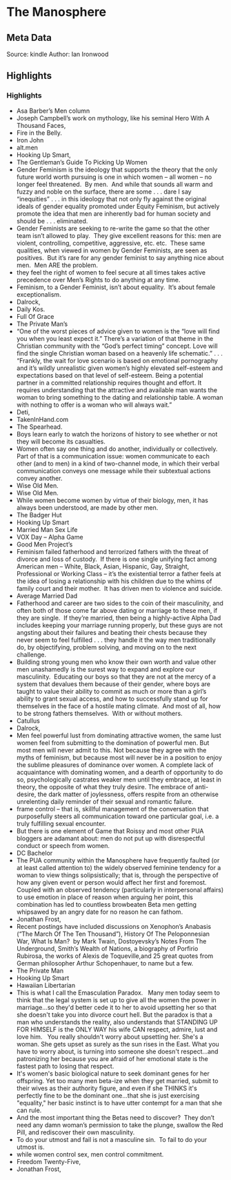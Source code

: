 # The Manosphere

## Meta Data

Source:  kindle 
Author: Ian Ironwood

## Highlights

### Highlights

- Asa Barber’s Men column
- Joseph Campbell’s work on mythology, like his seminal Hero With A Thousand Faces,
- Fire in the Belly.
- Iron John
- alt.men
- Hooking Up Smart,
- The Gentleman’s Guide To Picking Up Women
- Gender Feminism is the ideology that supports the theory that the only future world worth pursuing is one in which women – all women – no longer feel threatened.  By men.  And while that sounds all warm and fuzzy and noble on the surface, there are some . . . dare I say “inequities” . . . in this ideology that not only fly against the original ideals of gender equality promoted under Equity Feminism, but actively promote the idea that men are inherently bad for human society and should be . . . eliminated.
- Gender Feminists are seeking to re-write the game so that the other team isn’t allowed to play.  They give excellent reasons for this: men are violent, controlling, competitive, aggressive, etc. etc.  These same qualities, when viewed in women by Gender Feminists, are seen as positives.  But it’s rare for any gender feminist to say anything nice about men.  Men ARE the problem.
- they feel the right of women to feel secure at all times takes active precedence over Men’s Rights to do anything at any time.
- Feminism, to a Gender Feminist, isn’t about equality.  It’s about female exceptionalism.
- Dalrock,
- Daily Kos.
- Full Of Grace
- The Private Man’s
- “One of the worst pieces of advice given to women is the “love will find you when you least expect it.” There’s a variation of that theme in the Christian community with the “God’s perfect timing” concept. Love will find the single Christian woman based on a heavenly life schematic.” . . . “Frankly, the wait for love scenario is based on emotional pornography and it’s wildly unrealistic given women’s highly elevated self-esteem and expectations based on that level of self-esteem. Being a potential partner in a committed relationship requires thought and effort. It requires understanding that the attractive and available man wants the woman to bring something to the dating and relationship table. A woman with nothing to offer is a woman who will always wait.”
- Deti,
- TakenInHand.com
- The Spearhead.
- Boys learn early to watch the horizons of history to see whether or not they will become its casualties.
- Women often say one thing and do another, individually or collectively.  Part of that is a communication issue: women communicate to each other (and to men) in a kind of two-channel mode, in which their verbal communication conveys one message while their subtextual actions convey another.
- Wise Old Men.
- Wise Old Men.
- While women become women by virtue of their biology, men, it has always been understood, are made by other men.
- The Badger Hut
- Hooking Up Smart
- Married Man Sex Life
- VOX Day – Alpha Game
- Good Men Project’s
- Feminism failed fatherhood and terrorized fathers with the threat of divorce and loss of custody.  If there is one single unifying fact among American men – White, Black, Asian, Hispanic, Gay, Straight, Professional or Working Class – it’s the existential terror a father feels at the idea of losing a relationship with his children due to the whims of family court and their mother.  It has driven men to violence and suicide.
- Average Married Dad
- Fatherhood and career are two sides to the coin of their masculinity, and often both of those come far above dating or marriage to these men, if they are single.  If they’re married, then being a highly-active Alpha Dad includes keeping your marriage running properly, but these guys are not angsting about their failures and beating their chests because they never seem to feel fulfilled . . . they handle it the way men traditionally do, by objectifying, problem solving, and moving on to the next challenge.
- Building strong young men who know their own worth and value other men unashamedly is the surest way to expand and explore our masculinity.  Educating our boys so that they are not at the mercy of a system that devalues them because of their gender, where boys are taught to value their ability to commit as much or more than a girl’s ability to grant sexual access, and how to successfully stand up for themselves in the face of a hostile mating climate.  And most of all, how to be strong fathers themselves.  With or without mothers.
- Catullus
- Dalrock,
- Men feel powerful lust from dominating attractive women, the same lust women feel from submitting to the domination of powerful men. But most men will never admit to this. Not because they agree with the myths of feminism, but because most will never be in a position to enjoy the sublime pleasures of dominance over women. A complete lack of acquaintance with dominating women, and a dearth of opportunity to do so, psychologically castrates weaker men until they embrace, at least in theory, the opposite of what they truly desire. The embrace of anti-desire, the dark matter of joylessness, offers respite from an otherwise unrelenting daily reminder of their sexual and romantic failure.
- frame control – that is, skillful management of the conversation that purposefully steers all communication toward one particular goal, i.e. a truly fulfilling sexual encounter.
- But there is one element of Game that Roissy and most other PUA bloggers are adamant about: men do not put up with disrespectful conduct or speech from women.
- DC Bachelor
- The PUA community within the Manosphere have frequently faulted (or at least called attention to) the widely observed feminine tendency for a woman to view things solipsistically; that is, through the perspective of how any given event or person would affect her first and foremost.  Coupled with an observed tendency (particularly in interpersonal affairs) to use emotion in place of reason when arguing her point, this combination has led to countless browbeaten Beta men getting whipsawed by an angry date for no reason he can fathom.
- Jonathan Frost,
- Recent postings have included discussions on Xenophon’s Anabasis (“The March Of The Ten Thousand”), History Of The Peloponnesian War, What Is Man?  by Mark Twain, Dostoyevsky’s Notes From The Underground, Smith’s Wealth of Nations, a biography of Porfirio Rubirosa, the works of Alexis de Toqueville,and 25 great quotes from German philosopher Arthur Schopenhauer, to name but a few.
- The Private Man
- Hooking Up Smart
- Hawaiian Libertarian
- This is what I call the Emasculation Paradox.   Many men today seem to think that the legal system is set up to give all the women the power in marriage...so they'd better cede it to her to avoid upsetting her so that she doesn't take you into divorce court hell. But the paradox is that a man who understands the reality, also understands that STANDING UP FOR HIMSELF is the ONLY WAY his wife CAN respect, admire, lust and love him.   You really shouldn't worry about upsetting her. She's a woman. She gets upset as surely as the sun rises in the East. What you have to worry about, is turning into someone she doesn't respect...and patronizing her because you are afraid of her emotional state is the fastest path to losing that respect.
- It's women's basic biological nature to seek dominant genes for her offspring. Yet too many men beta-ize when they get married, submit to their wives as their authority figure, and even if she THINKS it's perfectly fine to be the dominant one...that she is just exercising "equality," her basic instinct is to have utter contempt for a man that she can rule.
- And the most important thing the Betas need to discover?  They don’t need any damn woman’s permission to take the plunge, swallow the Red Pill, and rediscover their own masculinity.
- To do your utmost and fail is not a masculine sin.  To fail to do your utmost is.
- while women control sex, men control commitment.
- Freedom Twenty-Five,
- Jonathan Frost,

